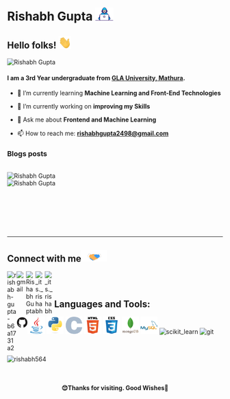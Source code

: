 # Rishabh Gupta <img src="./images/Developer.gif" width="42px">

<h2 align="left">Hello folks! <img src="./images/Hi.gif" width="30px"></h2>

<p align="left"> <img src="https://komarev.com/ghpvc/?username=rishabh564" alt="Rishabh Gupta" /> </p>

####  I am a 3rd Year undergraduate from <a href="https://www.gla.ac.in/"><b>GLA University,</b> Mathura</a>. 


- 🌱 I’m currently learning **Machine Learning and Front-End Technologies**

- 🔭 I’m currently working on **improving my Skills**  

- 💬 Ask me about **Frontend and Machine Learning**

- 📫 How to reach me:   **rishabhgupta2498@gmail.com**


### Blogs posts
<br>

<img src="https://github-readme-stats.vercel.app/api/top-langs/?username=rishabh564&layout=compact&hide=html&hide_border=true,issues&theme=gruvbox" alt="Rishabh Gupta" />
<br />
<img align="left" src="https://github-readme-stats.vercel.app/api?username=rishabh564&show_icons=true&hide_border=true&count_private=true&hide=prs,issues&theme=gruvbox" alt="Rishabh Gupta" />
<br />
<br />
<br />
<br />
<br />
<br />
<br />

<hr>

## Connect with me<img src="./images/Handshake.gif" height="28px">

<a href="https://www.linkedin.com/in/rishabh-gupta-b6a1731a2/" target="_blank">
  <img align="left" alt="rishabh-gupta-b6a1731a2" | Linkedin" title="LinkedIn"  width="22px" src="https://cdn.jsdelivr.net/npm/simple-icons@v3/icons/linkedin.svg"> 
</a>                                   
<a href="mailto:rishabhgupta2498@gmail.com" target="_blank">
  <img align="left" alt="gmail" | Gmail" title="Gmail"  width="22px" src="https://cdn.jsdelivr.net/npm/simple-icons@3.0.1/icons/gmail.svg" />
</a>                                                                                                  
<a href="https://www.hackerrank.com/_181500563" target="_blank">
  <img align="left" alt="Rishabh Gupta" | HackerRank" title="HackerRank" width="22px" src="https://cdn.jsdelivr.net/npm/simple-icons@v3/icons/hackerrank.svg"> 
</a>
<a href="https://www.instagram.com/_its._rishabh/" target="_blank">
  <img align="left" alt="_its._rishabh" | Instagram" title="Instagram" width="22px" src="https://cdn.jsdelivr.net/npm/simple-icons@3.0.1/icons/instagram.svg">
</a>
<a href="https://www.instagram.com/_its._rishabh/" target="_blank">
  <img align="left" alt="_its._rishabh" | Instagram" title="Instagram" width="22px" src="https://cdn.jsdelivr.net/npm/simple-icons@3.0.1/icons/instagram.svg">
</a>


<br />
<br />

## Languages and Tools:
  <img src="https://raw.githubusercontent.com/devicons/devicon/master/icons/java/java-original.svg" alt="java" width="40" height="40"/>      <img src="https://raw.githubusercontent.com/devicons/devicon/master/icons/python/python-original.svg" alt="python" width="40" height="40"/>      <img src="https://raw.githubusercontent.com/devicons/devicon/master/icons/c/c-original.svg" alt="c" width="40" height="40"/>      <img src="https://raw.githubusercontent.com/devicons/devicon/master/icons/html5/html5-original-wordmark.svg" alt="html5" width="40" height="40"/>      <img src="https://raw.githubusercontent.com/devicons/devicon/master/icons/css3/css3-original-wordmark.svg" alt="css3" width="40" height="40"/>      <img src="https://raw.githubusercontent.com/devicons/devicon/master/icons/mongodb/mongodb-original-wordmark.svg" alt="mongodb" width="40" height="40"/>        <img src="https://raw.githubusercontent.com/devicons/devicon/master/icons/mysql/mysql-original-wordmark.svg" alt="mysql" width="40" height="40"/>        <img src="https://upload.wikimedia.org/wikipedia/commons/0/05/Scikit_learn_logo_small.svg" alt="scikit_learn" width="40" height="40"/>       <img align="left" alt="GitHub" title="Github" width="26px" src="https://raw.githubusercontent.com/devicons/devicon/master/icons/github/github-original.svg" />     <img src="https://www.vectorlogo.zone/logos/git-scm/git-scm-icon.svg" alt="git" width="40" height="40"/>       

<br />

<p><img align="center" src="https://github-readme-streak-stats.herokuapp.com/?user=rishabh564&" alt="rishabh564" /></p>
<br />
<h4 align="center">😊Thanks for visiting. Good Wishes💐</h4>